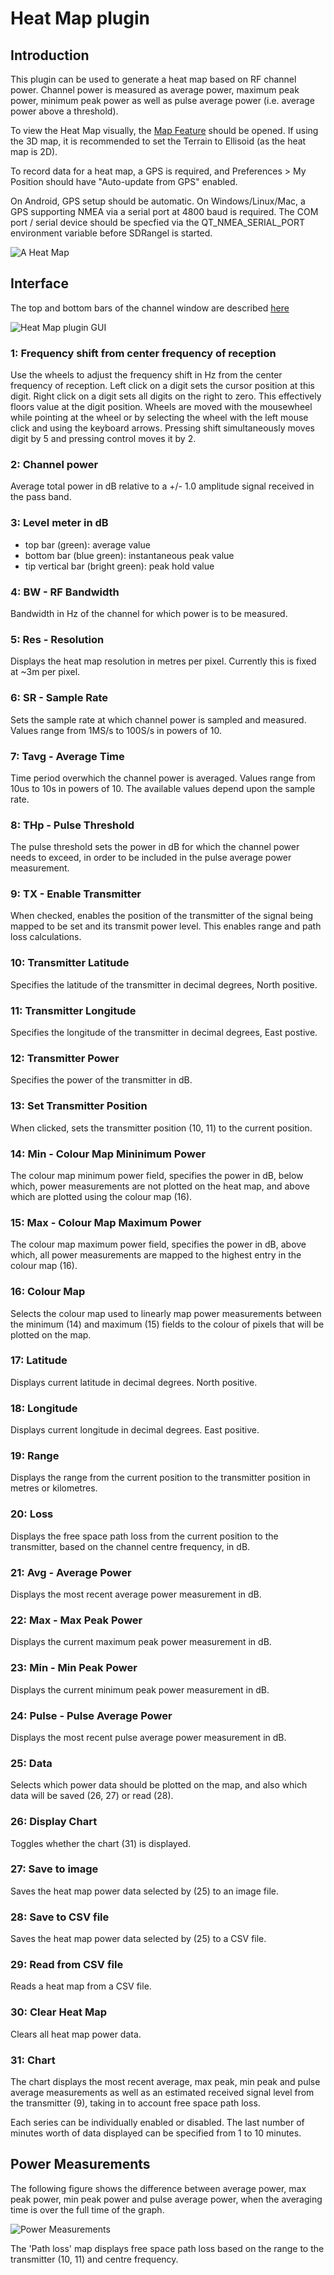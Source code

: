 <h1>Heat Map plugin</h1>

<h2>Introduction</h2>

This plugin can be used to generate a heat map based on RF channel power. Channel power is measured as average power, maximum peak power, minimum peak power as well as pulse average power (i.e. average power above a threshold).

To view the Heat Map visually, the [Map Feature](../../feature/map/readme.md) should be opened. If using the 3D map, it is recommended to set the Terrain to Ellisoid (as the heat map is 2D).

To record data for a heat map, a GPS is required, and Preferences > My Position should have "Auto-update from GPS" enabled.

On Android, GPS setup should be automatic. On Windows/Linux/Mac, a GPS supporting NMEA via a serial port at 4800 baud is required.
The COM port / serial device should be specfied via the QT_NMEA_SERIAL_PORT environment variable before SDRangel is started.

![A Heat Map](../../../doc/img/HeatMap_plugin_map.png)

<h2>Interface</h2>

The top and bottom bars of the channel window are described [here](../../../sdrgui/channel/readme.md)

![Heat Map plugin GUI](../../../doc/img/HeatMap_plugin_settings.png)

<h3>1: Frequency shift from center frequency of reception</h3>

Use the wheels to adjust the frequency shift in Hz from the center frequency of reception. Left click on a digit sets the cursor position at this digit. Right click on a digit sets all digits on the right to zero. This effectively floors value at the digit position. Wheels are moved with the mousewheel while pointing at the wheel or by selecting the wheel with the left mouse click and using the keyboard arrows. Pressing shift simultaneously moves digit by 5 and pressing control moves it by 2.

<h3>2: Channel power</h3>

Average total power in dB relative to a +/- 1.0 amplitude signal received in the pass band.

<h3>3: Level meter in dB</h3>

  - top bar (green): average value
  - bottom bar (blue green): instantaneous peak value
  - tip vertical bar (bright green): peak hold value

<h3>4: BW - RF Bandwidth</h3>

Bandwidth in Hz of the channel for which power is to be measured.

<h3>5: Res - Resolution</h3>

Displays the heat map resolution in metres per pixel. Currently this is fixed at ~3m per pixel.

<h3>6: SR - Sample Rate</h3>

Sets the sample rate at which channel power is sampled and measured. Values range from 1MS/s to 100S/s in powers of 10.

<h3>7: Tavg - Average Time</h3>

Time period overwhich the channel power is averaged. Values range from 10us to 10s in powers of 10. The available values depend upon the sample rate.

<h3>8: THp - Pulse Threshold</h3>

The pulse threshold sets the power in dB for which the channel power needs to exceed, in order to be included in the pulse average power measurement.

<h3>9: TX - Enable Transmitter</h3>

When checked, enables the position of the transmitter of the signal being mapped to be set and its transmit power level. This enables range and path loss calculations.

<h3>10: Transmitter Latitude</h3>

Specifies the latitude of the transmitter in decimal degrees, North positive.

<h3>11: Transmitter Longitude</h3>

Specifies the longitude of the transmitter in decimal degrees, East postive.

<h3>12: Transmitter Power</h3>

Specifies the power of the transmitter in dB.

<h3>13: Set Transmitter Position</h3>

When clicked, sets the transmitter position (10, 11) to the current position.

<h3>14: Min - Colour Map Mininimum Power</h3>

The colour map minimum power field, specifies the power in dB, below which, power measurements are not plotted on the heat map, and above which are plotted using the colour map (16).

<h3>15: Max - Colour Map Maximum Power</h3>

The colour map maximum power field, specifies the power in dB, above which, all power measurements are mapped to the highest entry in the colour map (16).

<h3>16: Colour Map</h3>

Selects the colour map used to linearly map power measurements between the minimum (14) and maximum (15) fields to the colour of pixels that will be plotted on the map.

<h3>17: Latitude</h3>

Displays current latitude in decimal degrees. North positive.

<h3>18: Longitude</h3>

Displays current longitude in decimal degrees. East positive.

<h3>19: Range</h3>

Displays the range from the current position to the transmitter position in metres or kilometres.

<h3>20: Loss</h3>

Displays the free space path loss from the current position to the transmitter, based on the channel centre frequency, in dB.

<h3>21: Avg - Average Power</h3>

Displays the most recent average power measurement in dB.

<h3>22: Max - Max Peak Power</h3>

Displays the current maximum peak power measurement in dB.

<h3>23: Min - Min Peak Power</h3>

Displays the current minimum peak power measurement in dB.

<h3>24: Pulse - Pulse Average Power</h3>

Displays the most recent pulse average power measurement in dB.

<h3>25: Data</h3>

Selects which power data should be plotted on the map, and also which data will be saved (26, 27) or read (28).

<h3>26: Display Chart</h3>

Toggles whether the chart (31) is displayed.

<h3>27: Save to image</h3>

Saves the heat map power data selected by (25) to an image file.

<h3>28: Save to CSV file</h3>

Saves the heat map power data selected by (25) to a CSV file.

<h3>29: Read from CSV file</h3>

Reads a heat map from a CSV file.

<h3>30: Clear Heat Map</h3>

Clears all heat map power data.

<h3>31: Chart</h3>

The chart displays the most recent average, max peak, min peak and pulse average measurements as well as an estimated
received signal level from the transmitter (9), taking in to account free space path loss.

Each series can be individually enabled or disabled.
The last number of minutes worth of data displayed can be specified from 1 to 10 minutes.

<h2>Power Measurements</h2>

The following figure shows the difference between average power, max peak power, min peak power and pulse average power, when the averaging time is over the full time of the graph.

![Power Measurements](../../../doc/img/HeatMap_plugin_power.png)

The 'Path loss' map displays free space path loss based on the range to the transmitter (10, 11) and centre frequency.

